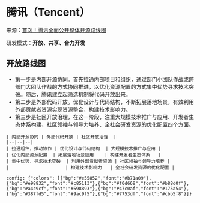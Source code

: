 # 腾讯（Tencent）

来源：[首次！腾讯全面公开整体开源路线图](https://www.oschina.net/news/107763/tencent-announce-open-source-roadmap)

研发模式：**开放、共享、合力开发**

## 开放路线图

- 第一步是内部开源协同。首先拉通内部项目和组织，通过部门小团队作战或跨部门大团队作战的方式协同推进，以优化资源配置的方式集中优势寻求技术突破。随后，腾讯建立起筛选机制将代码开放出来。
- 第二步是外部代码开放。优化设计与代码结构，不断拓展落地场景，有效利用外部贡献者资源实现资源整合，构建技术影响力。
- 第三步是社区开放治理，在这一阶段，注重大规模技术推广与应用、开发者生态体系构建、社区领袖与领导力培养、全社会研发资源的优化配置四个方面。

```process-card
| 内部开源协同 | 外部代码开放 | 社区开放治理  |
|--|--|--|
| 拉通组件，推动协作 | 优化设计与代码结构  | 大规模技术推广与应用 |
| 优化内部资源配置  | 拓展落地场景应用    | 构建开发者生态体系   |
| 集中优势，寻求技术突破  | 利用外部贡献者资源 | 社区领袖与领导力培养 |
|                     | 构建技术影响力   | 全社会研发资源的优化配置 |

config: {"colors": [{"bg":"#e55852","font":"#b71a09"},{"bg":"#e98832","font":"#c85113"},{"bg":"#f0d668","font":"#b88d0f"},{"bg":"#a4c9cf","font":"#598893"},{"bg":"#47c0af","font":"#175a54"},{"bg":"#387fd5","font":"#9ac9f5"},{"bg":"#7753df","font":"#cbb5f8"}]}
```
